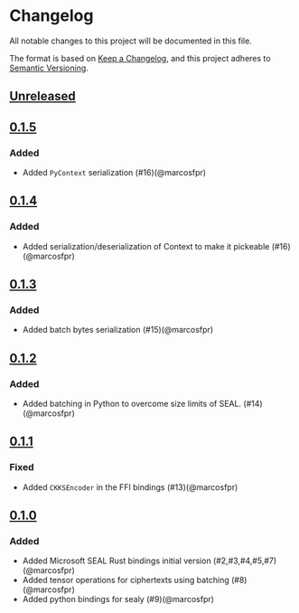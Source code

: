 # Changelog

All notable changes to this project will be documented in this file.

The format is based on [Keep a Changelog](https://keepachangelog.com/en/1.1.0/),
and this project adheres to [Semantic Versioning](https://semver.org/spec/v2.0.0.html).

## [Unreleased]

## [0.1.5]

### Added

- Added `PyContext` serialization (#16)(@marcosfpr)

## [0.1.4]

### Added

- Added serialization/deserialization of Context to make it pickeable (#16)(@marcosfpr)

## [0.1.3]

### Added

- Added batch bytes serialization (#15)(@marcosfpr)

## [0.1.2]

### Added

- Added batching in Python to overcome size limits of SEAL. (#14)(@marcosfpr)

## [0.1.1]

### Fixed

- Added `CKKSEncoder` in the FFI bindings (#13)(@marcosfpr)

## [0.1.0]

### Added

- Added Microsoft SEAL Rust bindings initial version (#2,#3,#4,#5,#7)(@marcosfpr)
- Added tensor operations for ciphertexts using batching (#8)(@marcosfpr)
- Added python bindings for sealy (#9)(@marcosfpr)

[0.1.0]: https://github.com/marcosfpr/sealy/compare/v0.1.0...v0.1.0
[0.1.1]: https://github.com/marcosfpr/sealy/compare/v0.1.0...v0.1.1
[0.1.2]: https://github.com/marcosfpr/sealy/compare/v0.1.1...v0.1.2
[0.1.3]: https://github.com/marcosfpr/sealy/compare/v0.1.2...v0.1.3
[0.1.4]: https://github.com/marcosfpr/sealy/compare/v0.1.3...v0.1.4
[0.1.5]: https://github.com/marcosfpr/sealy/compare/v0.1.4...v0.1.5
[unreleased]: https://github.com/marcosfpr/sealy/compare/v0.1.5...HEAD
